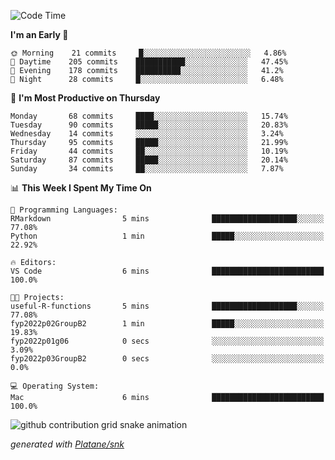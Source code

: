 <!--START_SECTION:waka-->
![Code Time](http://img.shields.io/badge/Code%20Time-198%20hrs%2025%20mins-blue)

**I'm an Early 🐤** 

```text
🌞 Morning    21 commits     █░░░░░░░░░░░░░░░░░░░░░░░░   4.86% 
🌆 Daytime    205 commits    ███████████░░░░░░░░░░░░░░   47.45% 
🌃 Evening    178 commits    ██████████░░░░░░░░░░░░░░░   41.2% 
🌙 Night      28 commits     █░░░░░░░░░░░░░░░░░░░░░░░░   6.48%

```
📅 **I'm Most Productive on Thursday** 

```text
Monday       68 commits     ████░░░░░░░░░░░░░░░░░░░░░   15.74% 
Tuesday      90 commits     █████░░░░░░░░░░░░░░░░░░░░   20.83% 
Wednesday    14 commits     ░░░░░░░░░░░░░░░░░░░░░░░░░   3.24% 
Thursday     95 commits     █████░░░░░░░░░░░░░░░░░░░░   21.99% 
Friday       44 commits     ██░░░░░░░░░░░░░░░░░░░░░░░   10.19% 
Saturday     87 commits     █████░░░░░░░░░░░░░░░░░░░░   20.14% 
Sunday       34 commits     ██░░░░░░░░░░░░░░░░░░░░░░░   7.87%

```


📊 **This Week I Spent My Time On** 

```text
💬 Programming Languages: 
RMarkdown                5 mins              ███████████████████░░░░░░   77.08% 
Python                   1 min               █████░░░░░░░░░░░░░░░░░░░░   22.92%

🔥 Editors: 
VS Code                  6 mins              █████████████████████████   100.0%

🐱‍💻 Projects: 
useful-R-functions       5 mins              ███████████████████░░░░░░   77.08% 
fyp2022p02GroupB2        1 min               █████░░░░░░░░░░░░░░░░░░░░   19.83% 
fyp2022p01g06            0 secs              ░░░░░░░░░░░░░░░░░░░░░░░░░   3.09% 
fyp2022p03GroupB2        0 secs              ░░░░░░░░░░░░░░░░░░░░░░░░░   0.0%

💻 Operating System: 
Mac                      6 mins              █████████████████████████   100.0%

```


<!--END_SECTION:waka-->


<!--Snake Game-->
![github contribution grid snake animation](https://raw.githubusercontent.com/viggo-gascou/viggo-gascou/output/github-contribution-grid-snake.svg)

_generated with [Platane/snk](https://github.com/Platane/snk)_
<!--Snake Game-->

